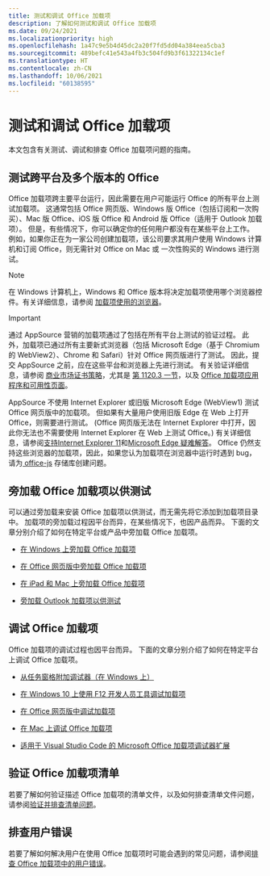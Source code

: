 ```yaml
---
title: 测试和调试 Office 加载项
description: 了解如何测试和调试 Office 加载项
ms.date: 09/24/2021
ms.localizationpriority: high
ms.openlocfilehash: 1a47c9e5b4d45dc2a20f7fd5dd04a384eea5cba3
ms.sourcegitcommit: 489befc41e543a4fb3c504fd9b3f61322134c1ef
ms.translationtype: HT
ms.contentlocale: zh-CN
ms.lasthandoff: 10/06/2021
ms.locfileid: "60138595"
---
```

# <a name="test-and-debug-office-add-ins"></a>测试和调试 Office 加载项

本文包含有关测试、调试和排查 Office 加载项问题的指南。

## <a name="test-cross-platform-and-for-multiple-versions-of-office"></a>测试跨平台及多个版本的 Office

Office 加载项跨主要平台运行，因此需要在用户可能运行 Office 的所有平台上测试加载项。 这通常包括 Office 网页版、Windows 版 Office（包括订阅和一次购买）、Mac 版 Office、iOS 版 Office 和 Android 版 Office（适用于 Outlook 加载项）。 但是，有些情况下，你可以确定你的任何用户都没有在某些平台上工作。 例如，如果你正在为一家公司创建加载项，该公司要求其用户使用 Windows 计算机和订阅 Office，则无需针对 Office on Mac 或 一次性购买的 Windows 进行测试。

> [!NOTE]
> 在 Windows 计算机上，Windows 和 Office 版本将决定加载项使用哪个浏览器控件。有关详细信息，请参阅 [加载项使用的浏览器](../concepts/browsers-used-by-office-web-add-ins.md)。

> [!IMPORTANT]
> 通过 AppSource 营销的加载项通过了包括在所有平台上测试的验证过程。 此外，加载项已通过所有主要新式浏览器（包括 Microsoft Edge（基于 Chromium 的 WebView2）、Chrome 和 Safari）针对 Office 网页版进行了测试。 因此，提交 AppSource 之前，应在这些平台和浏览器上先进行测试。 有关验证详细信息，请参阅 [商业市场证书策略](/legal/marketplace/certification-policies)，尤其是 [第 1120.3 一节](/legal/marketplace/certification-policies#11203-functionality)，以及 [Office 加载项应用程序和可用性页面](../overview/office-add-in-availability.md)。
>
> AppSource 不使用 Internet Explorer 或旧版 Microsoft Edge (WebView1) 测试 Office 网页版中的加载项。 但如果有大量用户使用旧版 Edge 在 Web 上打开 Office，则需要进行测试。 (Office 网页版无法在 Internet Explorer 中打开，因此你无法也不需要使用 Internet Explorer 在 Web 上测试 Office。) 有关详细信息，请参阅[支持Internet Explorer 11](../develop/support-ie-11.md)和[Microsoft Edge 疑难解答](../concepts/browsers-used-by-office-web-add-ins.md#troubleshooting-microsoft-edge-issues)。 Office 仍然支持这些浏览器的加载项，因此，如果您认为加载项在浏览器中运行时遇到 bug，请为[ office-js](https://github.com/OfficeDev/office-js/issues/new/choose) 存储库创建问题。

## <a name="sideload-an-office-add-in-for-testing"></a>旁加载 Office 加载项以供测试

可以通过旁加载来安装 Office 加载项以供测试，而无需先将它添加到加载项目录中。 加载项的旁加载过程因平台而异，在某些情况下，也因产品而异。 下面的文章分别介绍了如何在特定平台或产品中旁加载 Office 加载项。

- [在 Windows 上旁加载 Office 加载项](create-a-network-shared-folder-catalog-for-task-pane-and-content-add-ins.md)

- [在 Office 网页版中旁加载 Office 加载项](sideload-office-add-ins-for-testing.md)

- [在 iPad 和 Mac 上旁加载 Office 加载项](sideload-an-office-add-in-on-ipad-and-mac.md)

- [旁加载 Outlook 加载项以供测试](../outlook/sideload-outlook-add-ins-for-testing.md)

## <a name="debug-an-office-add-in"></a>调试 Office 加载项

Office 加载项的调试过程也因平台而异。 下面的文章分别介绍了如何在特定平台上调试 Office 加载项。

- [从任务窗格附加调试器（在 Windows 上）](attach-debugger-from-task-pane.md)

- [在 Windows 10 上使用 F12 开发人员工具调试加载项](debug-add-ins-using-f12-developer-tools-on-windows.md)

- [在 Office 网页版中调试加载项](debug-add-ins-in-office-online.md)

- [在 Mac 上调试 Office 加载项](debug-office-add-ins-on-ipad-and-mac.md)

- [适用于 Visual Studio Code 的 Microsoft Office 加载项调试器扩展](debug-with-vs-extension.md)

## <a name="validate-an-office-add-in-manifest"></a>验证 Office 加载项清单

若要了解如何验证描述 Office 加载项的清单文件，以及如何排查清单文件问题，请参阅[验证并排查清单问题](troubleshoot-manifest.md)。

## <a name="troubleshoot-user-errors"></a>排查用户错误

若要了解如何解决用户在使用 Office 加载项时可能会遇到的常见问题，请参阅[排查 Office 加载项中的用户错误](testing-and-troubleshooting.md)。

